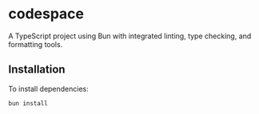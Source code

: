 # codespace

A TypeScript project using Bun with integrated linting, type checking, and formatting tools.

## Installation

To install dependencies:

```bash
bun install
```
